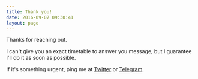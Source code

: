 ```yaml
---
title: Thank you!
date: 2016-09-07 09:30:41
layout: page
---
```


Thanks for reaching out.

I can't give you an exact timetable to answer you message, but I guarantee I'll do it as soon as possible.

If it's something urgent, ping me at [Twitter](https://twitter.com/cassiocardoso) or
[Telegram](https://telegram.me/cassiocardoso).
